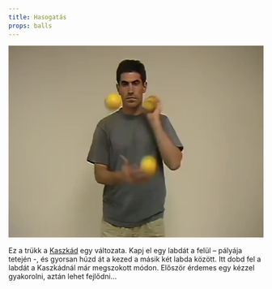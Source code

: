 ```yaml
---
title: Hasogatás
props: balls
---
```


![Hasogatás](/site/videos/poster/chops.jpg)

Ez a trükk a [Kaszkád](/site/hu/kaszkad/README.md) egy változata. Kapj el egy labdát a felül – pályája tetején -, és gyorsan húzd át a kezed a másik két labda között. Itt dobd fel a labdát a Kaszkádnál már megszokott módon. Először érdemes egy kézzel gyakorolni, aztán lehet fejlődni…


